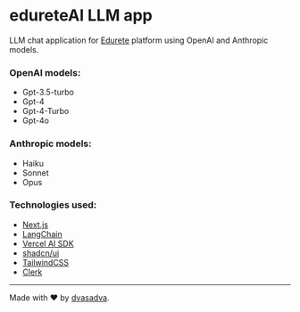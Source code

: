 # edureteAI LLM app

LLM chat application for [Edurete](https://edurete.com) platform using OpenAI and Anthropic models.

### OpenAI models:

- Gpt-3.5-turbo
- Gpt-4
- Gpt-4-Turbo
- Gpt-4o

### Anthropic models:

- Haiku
- Sonnet
- Opus

### Technologies used:

- [Next.js](https://nextjs.org)
- [LangChain](https://langchain.com)
- [Vercel AI SDK](https://sdk.vercel.ai/docs)
- [shadcn/ui](https://ui.shadcn.com/)
- [TailwindCSS](https://tailwindcss.com)
- [Clerk](https://clerk.com)

---

Made with ❤️ by [dvasadva](https://dvasadva.com).
